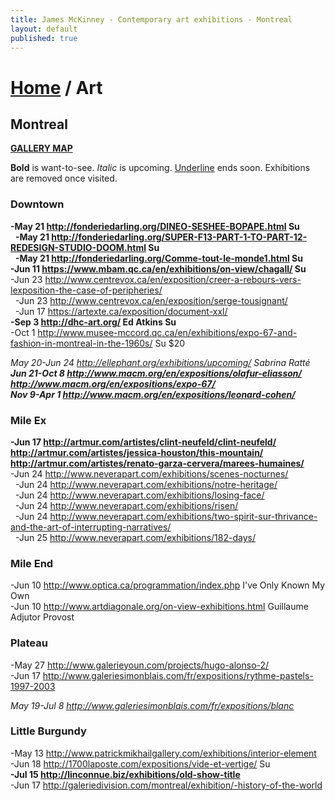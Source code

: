 ```yaml
---
title: James McKinney - Contemporary art exhibitions - Montreal
layout: default
published: true
---
```


# [Home](/) / Art

## Montreal

**[GALLERY MAP](https://www.google.com/maps/d/u/0/edit?mid=1pKDvWCvnInNN2igV2ruxxL_srzE)**

<p><span class="glyphicon glyphicon-info-sign" aria-hidden="true"></span> <strong>Bold</strong> is want-to-see. <em>Italic</em> is upcoming. <u>Underline</u> ends soon. Exhibitions are removed once visited.</p>

### Downtown

**-May 21 <http://fonderiedarling.org/DINEO-SESHEE-BOPAPE.html> Su**  
  **-May 21 <http://fonderiedarling.org/SUPER-F13-PART-1-TO-PART-12-REDESIGN-STUDIO-DOOM.html> Su**  
  **-May 21 <http://fonderiedarling.org/Comme-tout-le-monde1.html> Su**  
**-Jun 11 <https://www.mbam.qc.ca/en/exhibitions/on-view/chagall/> Su**  
-Jun 23 <http://www.centrevox.ca/en/exposition/creer-a-rebours-vers-lexposition-the-case-of-peripheries/>  
  -Jun 23 <http://www.centrevox.ca/en/exposition/serge-tousignant/>  
  -Jun 17 <https://artexte.ca/exposition/document-xxl/>  
**-Sep 3 <http://dhc-art.org/> Ed Atkins Su**  
-Oct 1 <http://www.musee-mccord.qc.ca/en/exhibitions/expo-67-and-fashion-in-montreal-in-the-1960s/> Su $20  

_May 20-Jun 24 <http://ellephant.org/exhibitions/upcoming/> Sabrina Ratté_  
_**Jun 21-Oct 8 <http://www.macm.org/en/expositions/olafur-eliasson/> <http://www.macm.org/en/expositions/expo-67/>**_  
_**Nov 9-Apr 1 <http://www.macm.org/en/expositions/leonard-cohen/>**_  

### Mile Ex

**-Jun 17 <http://artmur.com/artistes/clint-neufeld/clint-neufeld/> <http://artmur.com/artistes/jessica-houston/this-mountain/> <http://artmur.com/artistes/renato-garza-cervera/marees-humaines/>**  
-Jun 24 <http://www.neverapart.com/exhibitions/scenes-nocturnes/>  
  -Jun 24 <http://www.neverapart.com/exhibitions/notre-heritage/>  
  -Jun 24 <http://www.neverapart.com/exhibitions/losing-face/>  
  -Jun 24 <http://www.neverapart.com/exhibitions/risen/>  
  -Jun 24 <http://www.neverapart.com/exhibitions/two-spirit-sur-thrivance-and-the-art-of-interrupting-narratives/>  
  -Jun 25 <http://www.neverapart.com/exhibitions/182-days/>  

### Mile End

-Jun 10 <http://www.optica.ca/programmation/index.php> I've Only Known My Own  
-Jun 10 <http://www.artdiagonale.org/on-view-exhibitions.html> Guillaume Adjutor Provost  

### Plateau

-May 27 <http://www.galerieyoun.com/projects/hugo-alonso-2/>  
-Jun 17 <http://www.galeriesimonblais.com/fr/expositions/rythme-pastels-1997-2003>  

_May 19-Jul 8 <http://www.galeriesimonblais.com/fr/expositions/blanc>_  

### Little Burgundy

-May 13 <http://www.patrickmikhailgallery.com/exhibitions/interior-element>  
-Jun 18 <http://1700laposte.com/expositions/vide-et-vertige/> Su  
**-Jul 15 <http://linconnue.biz/exhibitions/old-show-title>**  
-Jun 17 <http://galeriedivision.com/montreal/exhibition/-history-of-the-world>  
